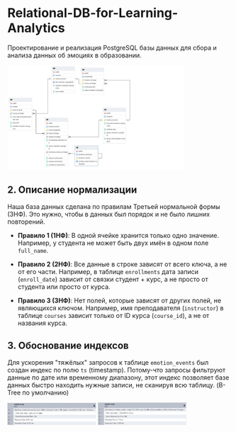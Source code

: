 # Relational-DB-for-Learning-Analytics

Проектирование и реализация PostgreSQL базы данных для сбора и анализа данных об эмоциях в образовании.

<img src="images/er.pgerd.png" alt="ER-диаграмма базы данных" width="400">

## 2. Описание нормализации

Наша база данных сделана по правилам Третьей нормальной формы (3НФ). Это нужно, чтобы в данных был порядок и не было лишних повторений.

* **Правило 1 (1НФ)**: В одной ячейке хранится только одно значение. Например, у студента не может быть двух имён в одном поле `full_name`.

* **Правило 2 (2НФ)**: Все данные в строке зависят от всего ключа, а не от его части. Например, в таблице `enrollments` дата записи (`enroll_date`) зависит от связки студент + курс, а не просто от студента или просто от курса.

* **Правило 3 (3НФ)**: Нет полей, которые зависят от других полей, не являющихся ключом. Например, имя преподавателя (`instructor`) в таблице `courses` зависит только от ID курса (`course_id`), а не от названия курса.

## 3. Обоснование индексов
Для ускорения "тяжёлых" запросов к таблице `emotion_events` был создан индекс по полю `ts` (timestamp). Потому-что запросы фильтруют данные по дате или временному диапазону, этот индекс позволяет базе данных быстро находить нужные записи, не сканируя всю таблицу. (B-Tree по умолчанию)

<img src="images/before_index.jpg" alt="После индексирование" width="200">

<img src="images/after_index.jpg" alt="После индексирование" width="200">

